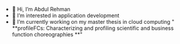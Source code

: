- 👋 Hi, I’m Abdul Rehman
- 👀 I’m interested in application development
- 🌱 I’m currently working on my master thesis in cloud computing " **profileFCs: Characterizing and profiling scientific and business function choreographies **"

<!---
abdul90082/abdul90082 is a ✨ special ✨ repository because its `README.md` (this file) appears on your GitHub profile.
You can click the Preview link to take a look at your changes.
--->
